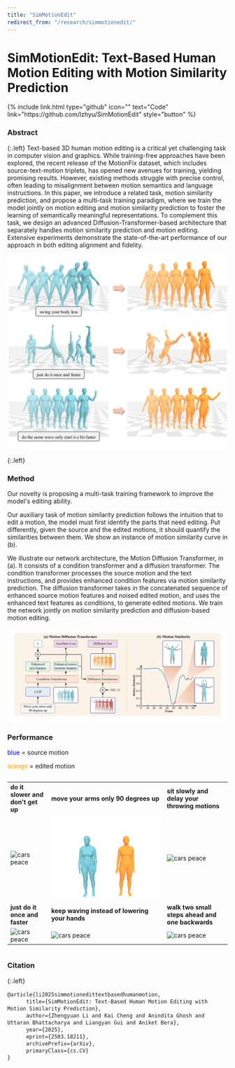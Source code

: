 ```yaml
---
title: "SimMotionEdit"
redirect_from: "/research/simmotionedit/"
---
```


<style type="text/css">
  table td {
    border: none !important;
    padding: none !important;
  }
</style>
# SimMotionEdit: Text-Based Human Motion Editing with Motion Similarity Prediction

<div class="button-wrapper center">
 {%
  include link.html
  type="github"
  icon=""
  text="Code"
  link="https://github.com/lzhyu/SimMotionEdit"
  style="button"
%}
</div>



### Abstract
{:.left}
Text-based 3D human motion editing is a critical yet challenging task in computer vision and graphics. While training-free approaches have been explored, the recent release of the MotionFix dataset, which includes source-text-motion triplets, has opened new avenues for training, yielding promising results. However, existing methods struggle with precise control, often leading to misalignment between motion semantics and language instructions. In this paper, we introduce a related task, motion similarity prediction, and propose a multi-task training paradigm, where we train the model jointly on motion editing and motion similarity prediction to foster the learning of semantically meaningful representations. To complement this task, we design an advanced Diffusion-Transformer-based architecture that separately handles motion similarity prediction and motion editing. Extensive experiments demonstrate the state-of-the-art performance of our approach in both editing alignment and fidelity.

<img src="./teaser.png" alt="artemis" style="zoom:50%;" />

{:.left}

### Method

Our novelty is proposing a multi-task training framework to improve the model's editing ability.

Our auxiliary task of motion similarity prediction follows the intuition that to edit a motion, the model must first identify the parts that need editing. Put differently, given the source and the edited motions, it should quantify the similarities between them. We show an instance of motion similarity curve in (b).

We illustrate our network architecture, the Motion Diffusion Transformer, in (a). It consists of a condition transformer and a diffusion transformer. The condition transformer processes the source motion and the text instructions, and provides enhanced condition features via motion similarity prediction. The diffusion transformer takes in the concatenated sequence of enhanced source motion features and noised edited motion, and uses the enhanced text features as conditions, to generate edited motions. We train the network jointly on motion similarity prediction and diffusion-based motion editing.

![artemis](./pipeline.png)

### Performance

<span style="color:blue;">blue</span> = source motion

<span style="color:orange;">orange</span> = edited motion

<div class="column is-centered has-text-centered">
  <table>
      <tr>
      <td>
        <span style="font-weight:bold;">do it slower and don't get up</span>
      </td>
      <td>
        <span style="font-weight:bold;">move your arms only 90 degrees up</span>
      </td>
      <td>
          <span style="font-weight:bold;"> sit slowly and delay your throwing motions </span>
      </td>
    </tr>
    <tr>
      <td>
        <img src="003658-crop.gif" alt="cars peace"/>
      </td>
      <td>
        <img src="002032-crop.gif" alt="cars peace"/>
      </td>
      <td>
        <img src="002724-crop.gif" alt="cars peace" />
      </td>
    </tr>
            <tr>
      <td>
        <span style="font-weight:bold;">just do it once and faster</span>
      </td>
      <td>
        <span style="font-weight:bold;">keep waving instead of lowering your hands</span>
      </td>
      <td>
          <span style="font-weight:bold;">walk two small steps ahead and one backwards</span>
      </td>
    </tr>
    <tr>
      <td>
        <img src="002882-crop.gif" alt="cars peace"/>
      </td>
      <td>
        <img src="001529-crop.gif" alt="cars peace"/>
      </td>
      <td>
        <img src="001964-crop.gif" alt="cars peace" />
      </td>
    </tr>
  </table>
</div>




### Citation

{:.left}

```
@article{li2025simmotionedittextbasedhumanmotion,
      title={SimMotionEdit: Text-Based Human Motion Editing with Motion Similarity Prediction}, 
      author={Zhengyuan Li and Kai Cheng and Anindita Ghosh and Uttaran Bhattacharya and Liangyan Gui and Aniket Bera},
      year={2025},
      eprint={2503.18211},
      archivePrefix={arXiv},
      primaryClass={cs.CV}
}
```